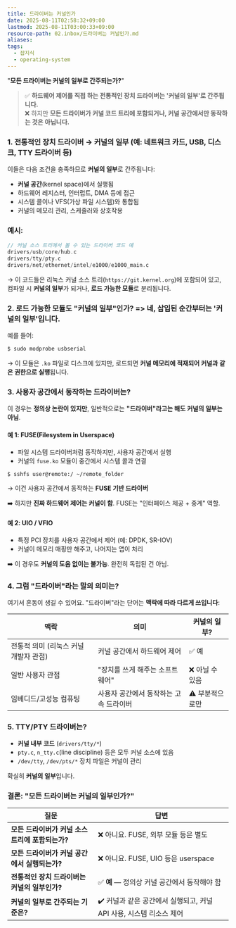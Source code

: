 ```yaml
---
title: 드라이버는 커널인가
date: 2025-08-11T02:58:32+09:00
lastmod: 2025-08-11T03:00:33+09:00
resource-path: 02.inbox/드라이버는 커널인가.md
aliases: 
tags:
  - 잡지식
  - operating-system
---
```

"**모든 드라이버는 커널의 일부로 간주되는가?**"  

> ✅ **하드웨어 제어를 직접 하는 전통적인 장치 드라이버는 '커널의 일부'로 간주됩니다.**  
> ❌ 하지만 **모든 드라이버가 커널 코드 트리에 포함되거나, 커널 공간에서만 동작하는 것은 아닙니다.**

### 1. 전통적인 장치 드라이버 → 커널의 일부 (예: 네트워크 카드, USB, 디스크, TTY 드라이버 등)

이들은 다음 조건을 충족하므로 **커널의 일부**로 간주됩니다:

- **커널 공간**(kernel space)에서 실행됨
- 하드웨어 레지스터, 인터럽트, DMA 등에 접근
- 시스템 콜이나 VFS(가상 파일 시스템)와 통합됨
- 커널의 메모리 관리, 스케줄러와 상호작용

### 예시:

```c
// 커널 소스 트리에서 볼 수 있는 드라이버 코드 예
drivers/usb/core/hub.c
drivers/tty/pty.c
drivers/net/ethernet/intel/e1000/e1000_main.c
```

→ 이 코드들은 리눅스 커널 소스 트리(`https://git.kernel.org`)에 포함되어 있고,  
컴파일 시 **커널의 일부**가 되거나, **로드 가능한 모듈**로 분리됩니다.

### 2. 로드 가능한 모듈도 "커널의 일부"인가? => **네, 삽입된 순간부터는 '커널의 일부'입니다.**
예를 들어:

```bash
$ sudo modprobe usbserial
```

→ 이 모듈은 `.ko` 파일로 디스크에 있지만, 로드되면 **커널 메모리에 적재되어 커널과 같은 권한으로 실행**됩니다.
### 3. 사용자 공간에서 동작하는 드라이버는?
이 경우는 **정의상 논란이 있지만**, 일반적으로는 **"드라이버"라고는 해도 커널의 일부는 아님**.

#### 예 1: **FUSE**(Filesystem in Userspace)
- 파일 시스템 드라이버처럼 동작하지만, 사용자 공간에서 실행
- 커널의 `fuse.ko` 모듈이 중간에서 시스템 콜과 연결

```bash
$ sshfs user@remote:/ ~/remote_folder
```

→ 이건 사용자 공간에서 동작하는 **FUSE 기반 드라이버**

➡️ 하지만 **진짜 하드웨어 제어는 커널이 함**. FUSE는 "인터페이스 제공 + 중계" 역할.

#### 예 2: **UIO / VFIO**

- 특정 PCI 장치를 사용자 공간에서 제어 (예: DPDK, SR-IOV)
- 커널이 메모리 매핑만 해주고, 나머지는 앱이 처리

➡️ 이 경우도 **커널의 도움 없이는 불가능**. 완전히 독립된 건 아님.

### 4. 그럼 "드라이버"라는 말의 의미는?

여기서 혼동이 생길 수 있어요. "드라이버"라는 단어는 **맥락에 따라 다르게 쓰입니다**:

| 맥락 | 의미 | 커널의 일부? |
|------|------|----------------|
| 전통적 의미 (리눅스 커널 개발자 관점) | 커널 공간에서 하드웨어 제어 | ✅ 예 |
| 일반 사용자 관점 | "장치를 쓰게 해주는 소프트웨어" | ❌ 아닐 수 있음 |
| 임베디드/고성능 컴퓨팅 | 사용자 공간에서 동작하는 고속 드라이버 | ⚠️ 부분적으로만 |

### 5. TTY/PTY 드라이버는?

- **커널 내부 코드** (`drivers/tty/*`)
- `pty.c`, `n_tty.c`(line discipline) 등은 모두 커널 소스에 있음
- `/dev/tty`, `/dev/pts/*` 장치 파일은 커널이 관리

 확실히 **커널의 일부**입니다.

### 결론: "모든 드라이버는 커널의 일부인가?"

| 질문 | 답변 |
|------|------|
| **모든 드라이버가 커널 소스 트리에 포함되는가?** | ❌ 아니요. FUSE, 외부 모듈 등은 별도 |
| **모든 드라이버가 커널 공간에서 실행되는가?** | ❌ 아니요. FUSE, UIO 등은 userspace |
| **전통적인 장치 드라이버는 커널의 일부인가?** | ✅ **예** — 정의상 커널 공간에서 동작해야 함 |
| **커널의 일부로 간주되는 기준은?** | ✔️ 커널과 같은 공간에서 실행되고, 커널 API 사용, 시스템 리소스 제어 |
	


